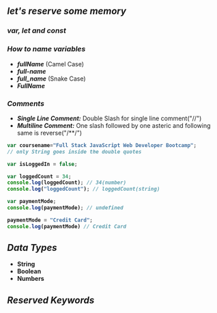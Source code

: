 ## _let's reserve some memory_


### _var, let and const_

### _How to name variables_
- _**fullName**_ (Camel Case)
- _**full-name**_
- _**full_name**_ (Snake Case)
- _**FullName**_

### _Comments_
- **_Single Line Comment:_** Double Slash for single line comment("//")
- **_Multiline Comment:_** One slash followed by one asteric and following same is reverse("/**/")

<b>

```javascript
var coursename="Full Stack JavaScript Web Developer Bootcamp";
// only String goes inside the double quotes

var isLoggedIn = false;

var loggedCount = 34;
console.log(loggedCount); // 34(number)
console.log("loggedCount"); // loggedCount(string)

var paymentMode;
console.log(paymentMode); // undefined

paymentMode = "Credit Card";
console.log(paymentMode) // Credit Card
```

## _Data Types_
- String
- Boolean
- Numbers

## _Reserved Keywords_

</b>
